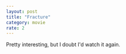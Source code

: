 ```yaml
---
layout: post
title: "Fracture"
category: movie
rate: 2
---
```


Pretty interesting, but I doubt I'd watch it again.